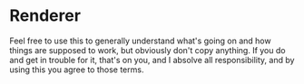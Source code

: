 # Renderer
Feel free to use this to generally understand what's going on and how things are supposed to work, but obviously don't copy anything. If you do and get in trouble for it, that's on you, and I absolve all responsibility, and by using this you agree to those terms.
